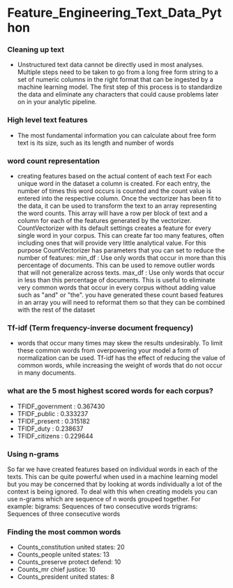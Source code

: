 # Feature_Engineering_Text_Data_Python
### Cleaning up text
- Unstructured text data cannot be directly used in most analyses. Multiple steps need to be taken to go from a long free form string to a set of numeric columns in the right format that can be ingested by a machine learning model. The first step of this process is to standardize the data and eliminate any characters that could cause problems later on in your analytic pipeline.
### High level text features
- The most fundamental information you can calculate about free form text is its size, such as its length and number of words
### word count representation
- creating features based on the actual content of each text For each unique word in the dataset a column is created. For each entry, the number of times this word occurs is counted and the count value is entered into the respective column. Once the vectorizer has been fit to the data, it can be used to transform the text to an array representing the word counts. This array will have a row per block of text and a column for each of the features generated by the vectorizer. CountVectorizer with its default settings creates a feature for every single word in your corpus. This can create far too many features, often including ones that will provide very little analytical value. For this purpose CountVectorizer has parameters that you can set to reduce the number of features:
min_df : Use only words that occur in more than this percentage of documents. This can be used to remove outlier words that will not generalize across texts.
max_df : Use only words that occur in less than this percentage of documents. This is useful to eliminate very common words that occur in every corpus without adding value such as "and" or "the". you have generated these count based features in an array you will need to reformat them so that they can be combined with the rest of the dataset
### Tf-idf (Term frequency-inverse document frequency)
- words that occur many times may skew the results undesirably. To limit these common words from overpowering your model a form of normalization can be used. Tf-idf has the effect of reducing the value of common words, while increasing the weight of words that do not occur in many documents.
### what are the 5 most highest scored words for each corpus?

- TFIDF_government :   0.367430
- TFIDF_public  :      0.333237
- TFIDF_present :      0.315182
- TFIDF_duty  :        0.238637
- TFIDF_citizens  :    0.229644

### Using n-grams

So far we have created features based on individual words in each of the texts. This can be quite powerful when used in a machine learning model but you may be concerned that by looking at words individually a lot of the context is being ignored. To deal with this when creating models you can use n-grams which are sequence of n words grouped together. For example:
bigrams: Sequences of two consecutive words
trigrams: Sequences of three consecutive words
### Finding the most common words

- Counts_constitution united states:    20
- Counts_people united states:          13
- Counts_preserve protect defend:       10
- Counts_mr chief justice:              10
- Counts_president united states:        8
